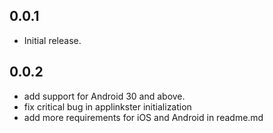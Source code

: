 ## 0.0.1

* Initial release.


## 0.0.2

* add support for Android 30 and above.
* fix critical bug in applinkster initialization
* add more requirements for iOS and Android in readme.md
